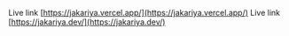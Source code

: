 Live link [https://jakariya.vercel.app/](https://jakariya.vercel.app/)
Live link [https://jakariya.dev/](https://jakariya.dev/)
